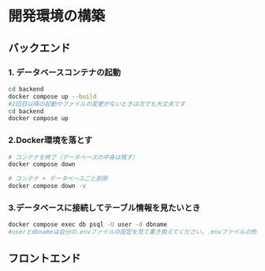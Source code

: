 # 開発環境の構築
## バックエンド
### 1. データベースコンテナの起動
```bash
cd backend
docker compose up --build
#2回目以降の起動やファイルの変更がないときは次でも大丈夫です
cd backend
docker compose up
```
### 2.Docker環境を落とす
```bash
# コンテナを終了（データベースの中身は残す）
docker compose down

# コンテナ + データベースごと削除
docker compose down -v
```

### 3.データベースに接続してテーブル情報を見たいとき
```bash
docker compose exec db psql -U user -d dbname
#userとdbnameは自分の.envファイルの設定を見て書き換えてください。.envファイルの例は.env.exampleにあります。
```
## フロントエンド